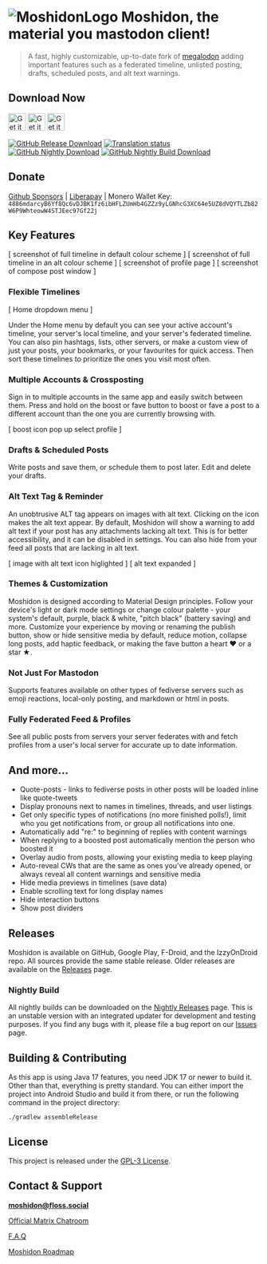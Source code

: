 # ![MoshidonLogo](mastodon/src/main/res/mipmap-xhdpi/ic_launcher_round.png) Moshidon, the material you mastodon client!


> A fast, highly customizable, up-to-date fork of [megalodon](https://github.com/sk22/megalodon) adding important features such as a federated timeline, unlisted posting, drafts, scheduled posts, and alt text warnings. 


## Download Now

<a href="https://play.google.com/store/apps/details?id=org.joinmastodon.android.moshinda"><img height="35" alt="Get it on Google Play" src="img/google-play-badge.png"></a> <a href="https://f-droid.org/pt_BR/packages/org.joinmastodon.android.moshinda"><img height="35" alt="Get it on F-Droid" src="img/f-droid-badge.png"></a> <a href="https://apt.izzysoft.de/fdroid/index/apk/org.joinmastodon.android.moshinda"><img height="35" alt="Get it on IzzyOnDroid" src="img/izzy-badge.png"></a>

[![GitHub Release Download](https://img.shields.io/badge/dynamic/json?color=282C37&label=Download%20APK&query=%24.tag_name&url=https%3A%2F%2Fapi.github.com%2Frepos%2FLucasGGamerM%2Fmoshidon%2Freleases%2Flatest&style=for-the-badge)](https://github.com/LucasGGamerM/moshidon/releases/latest/download/moshidon.apk) [![Translation status](https://translate.codeberg.org/widgets/moshidon/-/svg-badge.svg)](https://translate.codeberg.org/engage/moshidon/) [![GitHub Nightly Download](https://img.shields.io/badge/dynamic/json?color=282C37&label=Download%20Nightly%20APK&query=%24.tag_name&url=https%3A%2F%2Fapi.github.com%2Frepos%2FLucasGGamerM%2Fmoshidon%2Freleases%2Flatest&style=for-the-badge)](https://github.com/LucasGGamerM/moshidon-nightly/releases/latest/download/moshidon-nightly.apk) [![GitHub Nightly Build Download](https://github.com/LucasGGamerM/moshidon/actions/workflows/nightly-builds.yml/badge.svg)](https://github.com/LucasGGamerM/moshidon/actions/workflows/nightly-builds.yml) 

## Donate

<a href="https://github.com/sponsors/LucasGGamerM">Github Sponsors</a> | <a href="https://liberapay.com/LucasGGamerM/donate">Liberapay</a> | Monero Wallet Key: `4886mdarcyB6Yf8Qc6vDJBK1fz6ibHFLZUmHb4GZZz9yLGNhcG3XC64e5UZ8dVQYTLZb82W6P9WhteowW4STJEec97Gf22j`

## Key Features

[ screenshot of full timeline in default colour scheme ] 
[ screenshot of full timeline in an alt colour scheme ]
[ screenshot of profile page ]
[ screenshot of compose post window ]

### Flexible Timelines

[ Home dropdown menu ]

Under the Home menu by default you can see your active account's timeline, your server's local timeline, and your server's federated timeline. You can also pin hashtags, lists, other servers, or make a custom view of just your posts, your bookmarks, or your favourites for quick access. Then sort these timelines to prioritize the ones you visit most often.

### Multiple Accounts & Crossposting

Sign in to multiple accounts in the same app and easily switch between them. Press and hold on the boost or fave button to boost or fave a post to a different account than the one you are currently browsing with. 

[ boost icon pop up select profile ]

### Drafts & Scheduled Posts

Write posts and save them, or schedule them to post later. Edit and delete your drafts.

### Alt Text Tag & Reminder

An unobtrusive ALT tag appears on images with alt text. Clicking on the icon makes the alt text appear. By default, Moshidon will show a warning to add alt text if your post has any attachments lacking alt text. This is for better accessibility, and it can be disabled in settings. You can also hide from your feed all posts that are lacking in alt text. 

[ image with alt text icon higlighted ]
[ alt text expanded ]

### Themes & Customization

Moshidon is designed according to Material Design principles. Follow your device's light or dark mode settings or change colour palette - your system's default, purple, black & white, "pitch black" (battery saving) and more. Customize your experience by moving or renaming the publish button, show or hide sensitive media by default, reduce motion, collapse long posts, add haptic feedback, or making the fave button a heart &hearts; or a star &starf;. 

### Not Just For Mastodon

Supports features available on other types of fediverse servers such as emoji reactions, local-only posting, and markdown or html in posts.

### Fully Federated Feed & Profiles

See all public posts from servers your server federates with and fetch profiles from a user's local server for accurate up to date information.

## And more...
- Quote-posts - links to fediverse posts in other posts will be loaded inline like quote-tweets
- Display pronouns next to names in timelines, threads, and user listings
- Get only specific types of notifications (no more finished polls!), limit who you get notifications from, or group all notifications into one. 
- Automatically add "re:" to beginning of replies with content warnings
- When replying to a boosted post automatically mention the person who boosted it
- Overlay audio from posts, allowing your existing media to keep playing
- Auto-reveal CWs that are the same as ones you've already opened, or always reveal all content warnings and sensitive media
- Hide media previews in timelines (save data)
- Enable scrolling text for long display names
- Hide interaction buttons
- Show post dividers

## Releases

Moshidon is available on GitHub, Google Play, F-Droid, and the IzzyOnDroid repo. All sources provide the same stable release. Older releases are available on the [Releases](https://github.com/LucasGGamerM/moshidon/releases) page. 

### Nightly Build

All nightly builds can be downloaded on the [Nightly Releases](https://github.com/LucasGGamerM/moshidon-nightly/releases) page. This is an unstable version with an integrated updater for development and testing purposes. If you find any bugs with it, please file a bug report on our [Issues](https://github.com/LucasGGamerM/moshidon/issues) page.

## Building & Contributing

As this app is using Java 17 features, you need JDK 17 or newer to build it. Other than that, everything is pretty standard. You can either import the project into Android Studio and build it from there, or run the following command in the project directory:

```
./gradlew assembleRelease
```

## License

This project is released under the [GPL-3 License](./LICENSE).

## Contact & Support

**<a href="https://floss.social/@moshidon">moshidon@floss.social</a>**

[Official Matrix Chatroom](https://matrix.to/#/#moshidon:floss.social) 

[F.A.Q](FAQ.md)

[Moshidon Roadmap](https://github.com/users/LucasGGamerM/projects/1)

